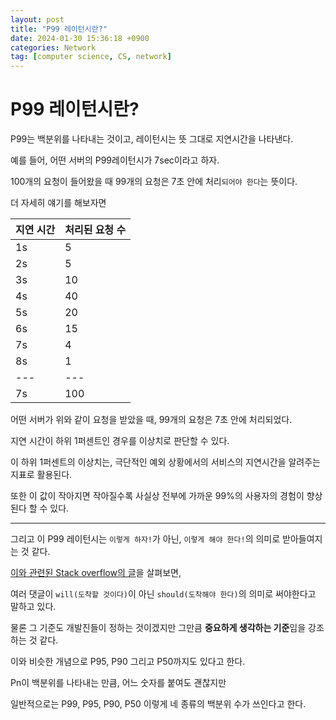 ```yaml
---
layout: post
title: "P99 레이턴시란?"
date: 2024-01-30 15:36:18 +0900
categories: Network
tag: [computer science, CS, network]
---
```


# P99 레이턴시란?

P99는 백분위를 나타내는 것이고, 레이턴시는 뜻 그대로 지연시간을 나타낸다.

예를 들어, 어떤 서버의 P99레이턴시가 7sec이라고 하자.

100개의 요청이 들어왔을 때 99개의 요청은 7초 안에 처리`되어야 한다`는 뜻이다.

더 자세히 얘기를 해보자면

지연 시간  | 처리된 요청 수 |
---|---|
1s | 5 |
2s | 5 |
3s | 10 |
4s | 40 |
5s | 20 |
6s | 15 |
7s | 4 |
8s | 1 |
---|---|
7s | 100 |

어떤 서버가 위와 같이 요청을 받았을 때, 99개의 요청은 7초 안에 처리되었다.

지연 시간이 하위 1퍼센트인 경우를 이상치로 판단할 수 있다.

이 하위 1퍼센트의 이상치는, 극단적인 예외 상황에서의 서비스의 지연시간을 알려주는 지표로 활용된다.

또한 이 값이 작아지면 작아질수록 사실상 전부에 가까운 99%의 사용자의 경험이 향상된다 할 수 있다.

<hr>

그리고 이 P99 레이턴시는 `이렇게 하자!`가 아닌, `이렇게 해야 한다!`의 의미로 받아들여지는 것 같다.

[이와 관련된 Stack overflow의 글](https://stackoverflow.com/questions/12808934/what-is-p99-latency)을 살펴보면,

여러 댓글이 `will(도착할 것이다)`이 아닌 `should(도착해야 한다)`의 의미로 써야한다고 말하고 있다.

물론 그 기준도 개발진들이 정하는 것이겠지만 그만큼 **중요하게 생각하는 기준**임을 강조하는 것 같다.

이와 비슷한 개념으로 P95, P90 그리고 P50까지도 있다고 한다.

Pn이 백분위를 나타내는 만큼, 어느 숫자를 붙여도 괜찮지만

일반적으로는 P99, P95, P90, P50 이렇게 네 종류의 백분위 수가 쓰인다고 한다.